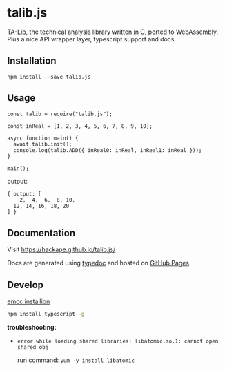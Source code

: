 # talib.js

[TA-Lib](https://ta-lib.org/), the technical analysis library written in C, ported to WebAssembly. Plus a nice API wrapper layer, typescript support and docs.

## Installation

```
npm install --save talib.js
```

## Usage
```
const talib = require("talib.js");

const inReal = [1, 2, 3, 4, 5, 6, 7, 8, 9, 10];

async function main() {
  await talib.init();
  console.log(talib.ADD({ inReal0: inReal, inReal1: inReal }));
}

main();
```

output:
```
{ output: [
    2,  4,  6,  8, 10,
  12, 14, 16, 18, 20
] }
```

## Documentation

Visit https://hackape.github.io/talib.js/

Docs are generated using [typedoc](https://github.com/TypeStrong/typedoc) and hosted on [GitHub Pages](https://github.com/hackape/talib.js/tree/gh-pages).


## Develop

[emcc installion](https://emscripten.org/docs/getting_started/downloads.html)

```sh
npm install typescript -g
```

**troubleshooting:**

- `error while loading shared libraries: libatomic.so.1: cannot open shared obj`

	run command: `yum -y install libatomic`